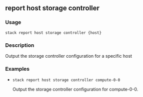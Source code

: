 ## report host storage controller

### Usage

`stack report host storage controller {host}`

### Description

Output the storage controller configuration for a specific host

### Examples

* `stack report host storage controller compute-0-0`

   Output the storage controller configuration for compute-0-0.



